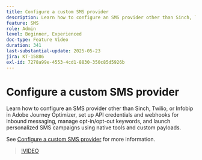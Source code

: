 ```yaml
---
title: Configure a custom SMS provider
description: Learn how to configure an SMS provider other than Sinch, Twilio, or Infobip in Adobe Journey Optimizer, set up API credentials and webhooks for inbound messaging, manage opt-in/opt-out keywords, and launch personalized SMS campaigns using native tools and custom payloads.
feature: SMS
role: Admin
level: Beginner, Experienced
doc-type: Feature Video
duration: 341
last-substantial-update: 2025-05-23
jira: KT-15886
exl-id: 7278a99e-4553-4cd1-8830-350c85d5926b
---
```

# Configure a custom SMS provider

Learn how to configure an SMS provider other than Sinch, Twilio, or Infobip in Adobe Journey Optimizer, set up API credentials and webhooks for inbound messaging, manage opt-in/opt-out keywords, and launch personalized SMS campaigns using native tools and custom payloads.

See [Configure a custom SMS provider](https://experienceleague.adobe.com/en/docs/journey-optimizer/using/channels/sms/configure-sms/sms-configuration-custom) for more information.

>[!VIDEO](https://video.tv.adobe.com/v/3431625/?learn=on&enablevpops)
